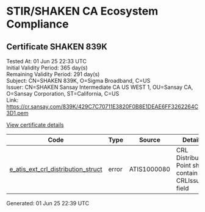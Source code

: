 # STIR/SHAKEN CA Ecosystem Compliance

## Certificate SHAKEN 839K

Tested At: 01 Jun 25 22:33 UTC\
Initial Validity Period: 365 day(s)\
Remaining Validity Period: 291 day(s)\
Subject: CN=SHAKEN 839K, O=Sigma Broadband, C=US\
Issuer: CN=SHAKEN Sansay Intermediate CA US WEST 1, OU=Sansay CA, O=Sansay Corporation, ST=California, C=US\
Link: https://cr.sansay.com/839K/429C7C70711E3820F0B8E1DEAE6FF3262264C3D1.pem

[View certificate details](https://x509.io/?cert=MIICoTCCAkegAwIBAgIUQpx8cHEeOCDwuOHerm%2FzJiJkw9EwCgYIKoZIzj0EAwIwgYUxCzAJBgNVBAYTAlVTMRMwEQYDVQQIDApDYWxpZm9ybmlhMRswGQYDVQQKDBJTYW5zYXkgQ29ycG9yYXRpb24xEjAQBgNVBAsMCVNhbnNheSBDQTEwMC4GA1UEAwwnU0hBS0VOIFNhbnNheSBJbnRlcm1lZGlhdGUgQ0EgVVMgV0VTVCAxMB4XDTI1MDMxOTIwMzk1OVoXDTI2MDMxOTIwMzk1OVowPTELMAkGA1UEBhMCVVMxGDAWBgNVBAoMD1NpZ21hIEJyb2FkYmFuZDEUMBIGA1UEAwwLU0hBS0VOIDgzOUswWTATBgcqhkjOPQIBBggqhkjOPQMBBwNCAARbTHvcAuAnxI5tz9mwx5MpYMSFmywDFIArHKRtEizM83EW9STWq7GDl%2BQs3h%2FBMreT3YKUKlkLBRMBGmGL1r8no4HbMIHYMBYGCCsGAQUFBwEaBAowCKAGFgQ4MzlLMBcGA1UdIAQQMA4wDAYKYIZIAYb%2FCQEBBDAdBgNVHQ4EFgQU4k0FNVh3cOwfranH9HwUTzab8XIwHwYDVR0jBBgwFoAUrNOT9UNDzAq%2BRVgXE32SfNzDAUYwRwYDVR0fBEAwPjA8oDqgOIY2aHR0cHM6Ly9hdXRoZW50aWNhdGUtYXBpLmljb25lY3Rpdi5jb20vZG93bmxvYWQvdjEvY3JsMAwGA1UdEwEB%2FwQCMAAwDgYDVR0PAQH%2FBAQDAgeAMAoGCCqGSM49BAMCA0gAMEUCIFRrEuCO9jxUFXpq1v1dFM32sWZlEVSVojV0e9Bos1ykAiEAk%2BdgfvGaUnKefEGRgVoaRchfQ920p8%2FLFT6CnAeLf7U%3D)

| Code | Type | Source | Details |
|------|------|--------|---------|
| [e_atis_ext_crl_distribution_struct](../../ISSUES/e_atis_ext_crl_distribution_struct/README.md) | error | ATIS1000080 | CRL Distribution Point shall contain a CRLIssuer field |


Generated: 01 Jun 25 22:39 UTC